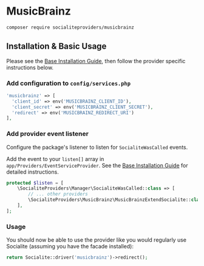 # MusicBrainz

```bash
composer require socialiteproviders/musicbrainz
```

## Installation & Basic Usage

Please see the [Base Installation Guide](https://socialiteproviders.com/usage/), then follow the provider specific instructions below.

### Add configuration to `config/services.php`

```php
'musicbrainz' => [
  'client_id' => env('MUSICBRAINZ_CLIENT_ID'),
  'client_secret' => env('MUSICBRAINZ_CLIENT_SECRET'),
  'redirect' => env('MUSICBRAINZ_REDIRECT_URI')
],
```

### Add provider event listener

Configure the package's listener to listen for `SocialiteWasCalled` events.

Add the event to your `listen[]` array in `app/Providers/EventServiceProvider`. See the [Base Installation Guide](https://socialiteproviders.com/usage/) for detailed instructions.

```php
protected $listen = [
    \SocialiteProviders\Manager\SocialiteWasCalled::class => [
        // ... other providers
        \SocialiteProviders\MusicBrainz\MusicBrainzExtendSocialite::class.'@handle',
    ],
];
```

### Usage

You should now be able to use the provider like you would regularly use Socialite (assuming you have the facade installed):

```php
return Socialite::driver('musicbrainz')->redirect();
```
